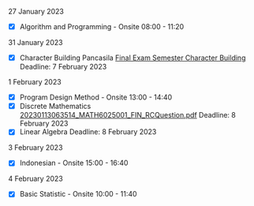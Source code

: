 27 January 2023
- [x] Algorithm and Programming - Onsite
      08:00 - 11:20

31 January 2023
- [x] Character Building Pancasila
      [Final Exam Semester Character Building](file:///C:\Users\vince\Documents\BINUS\Assignments\Semester%201\UAS\Character%20Building\20230109095445_CHAR6013001_FIN_RCQuestion.pdf)
      Deadline: 7 February 2023

1 February 2023
- [x] Program Design Method - Onsite
      13:00 - 14:40
- [x] Discrete Mathematics
      [20230113063514_MATH6025001_FIN_RCQuestion.pdf](file:///C:/Users/vince/Documents/BINUS/Assignments/Semester%201/UAS/Discrete%20Mathematics/20230113063514_MATH6025001_FIN_RCQuestion.pdf)
      Deadline: 8 February 2023
- [x] Linear Algebra
      Deadline: 8 February 2023

3 February 2023
- [x] Indonesian - Onsite
      15:00 - 16:40

4 February 2023
- [x] Basic Statistic - Onsite
      10:00 - 11:40
